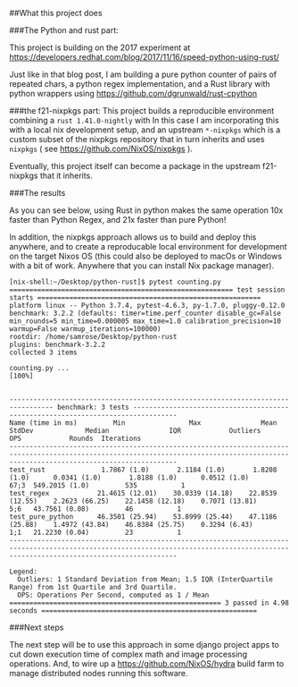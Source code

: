 ##What this project does

###The Python and rust part:

This project is building on the 2017 experiment at https://developers.redhat.com/blog/2017/11/16/speed-python-using-rust/  

Just like in that blog post, I am building a pure python counter of pairs of repeated chars, a python regex implementation, and a Rust library with python wrappers using https://github.com/dgrunwald/rust-cpython 

###the f21-nixpkgs part:
This project builds a reproducible environment combining a `rust 1.41.0-nightly` with 
In this case I am incorporating this with a local nix development setup, and an upstream `*-nixpkgs` which is a custom subset of the nixpkgs repository that in turn inherits and uses `nixpkgs` ( see https://github.com/NixOS/nixpkgs ).

Eventually, this project itself can become a package in the upstream f21-nixpkgs that it inherits.  

###The results

As you can see below, using Rust in python makes the same operation 10x faster than Python Regex, and 21x faster than pure Python!

In addition, the nixpkgs approach allows us to build and deploy this anywhere, and to create a reproducable local environment for development on the target Nixos OS (this could also be deployed to macOs or Windows with a bit of work. Anywhere that you can install Nix package manager).

```
[nix-shell:~/Desktop/python-rust]$ pytest counting.py 
======================================================== test session starts ========================================================
platform linux -- Python 3.7.4, pytest-4.6.3, py-1.7.0, pluggy-0.12.0
benchmark: 3.2.2 (defaults: timer=time.perf_counter disable_gc=False min_rounds=5 min_time=0.000005 max_time=1.0 calibration_precision=10 warmup=False warmup_iterations=100000)
rootdir: /home/samrose/Desktop/python-rust
plugins: benchmark-3.2.2
collected 3 items                                                                                                                   

counting.py ...                                                                                                               [100%]


--------------------------------------------------------------------------------- benchmark: 3 tests ---------------------------------------------------------------------------------
Name (time in ms)         Min                Max               Mean            StdDev             Median               IQR            Outliers       OPS            Rounds  Iterations
--------------------------------------------------------------------------------------------------------------------------------------------------------------------------------------
test_rust              1.7867 (1.0)       2.1184 (1.0)       1.8208 (1.0)      0.0341 (1.0)       1.8188 (1.0)      0.0512 (1.0)          67;3  549.2015 (1.0)         535           1
test_regex            21.4615 (12.01)    30.0339 (14.18)    22.8539 (12.55)    2.2623 (66.25)    22.1458 (12.18)    0.7071 (13.81)         5;6   43.7561 (0.08)         46           1
test_pure_python      46.3501 (25.94)    53.8999 (25.44)    47.1186 (25.88)    1.4972 (43.84)    46.8384 (25.75)    0.3294 (6.43)          1;1   21.2230 (0.04)         23           1
--------------------------------------------------------------------------------------------------------------------------------------------------------------------------------------

Legend:
  Outliers: 1 Standard Deviation from Mean; 1.5 IQR (InterQuartile Range) from 1st Quartile and 3rd Quartile.
  OPS: Operations Per Second, computed as 1 / Mean
===================================================== 3 passed in 4.98 seconds ======================================================
```


###Next steps

The next step will be to use this approach in some django project apps to cut down execution time of complex math and image processing operations. And, to wire up a https://github.com/NixOS/hydra build farm to manage distributed nodes running this software.
